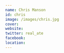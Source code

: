 ```yaml
---
name: Chris Manson
id: chris
image: /images/chris.jpg
cover:
website:
twitter: real_ate
facebook:
location:
---
```

